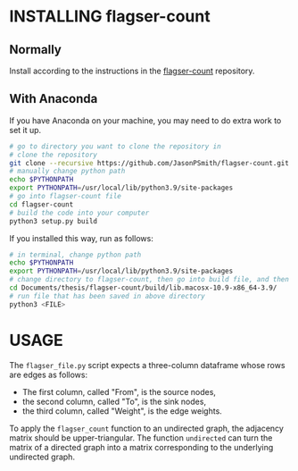 # INSTALLING flagser-count

## Normally

Install according to the instructions in the [flagser-count](https://github.com/JasonPSmith/flagser-count) repository.

## With Anaconda

If you have Anaconda on your machine, you may need to do extra work to set it up.

```sh
# go to directory you want to clone the repository in
# clone the repository 
git clone --recursive https://github.com/JasonPSmith/flagser-count.git
# manually change python path 
echo $PYTHONPATH
export PYTHONPATH=/usr/local/lib/python3.9/site-packages
# go into flagser-count file
cd flagser-count
# build the code into your computer
python3 setup.py build
```

If you installed this way, run as follows:

```sh
# in terminal, change python path
echo $PYTHONPATH
export PYTHONPATH=/usr/local/lib/python3.9/site-packages
# change directory to flagser-count, then go into build file, and then into lib file.  For example:
cd Documents/thesis/flagser-count/build/lib.macosx-10.9-x86_64-3.9/
# run file that has been saved in above directory
python3 <FILE>
```


# USAGE

The `flagser_file.py` script expects a three-column dataframe whose rows are edges as follows:

- The first column, called "From", is the source nodes,
- the second column, called "To", is the sink nodes,
- the third column, called "Weight", is the edge weights.

To apply the `flagser_count` function to an undirected graph, the adjacency matrix should be upper-triangular. The function `undirected` can turn the matrix of a directed graph into a matrix corresponding to the underlying undirected graph.